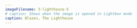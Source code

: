 ```yaml
---
imageFilename: 3-lighthouse-5
# caption: Shows when the image is opened in Lightbox mode
caption: Blazes, The Lighthouse
---
```

